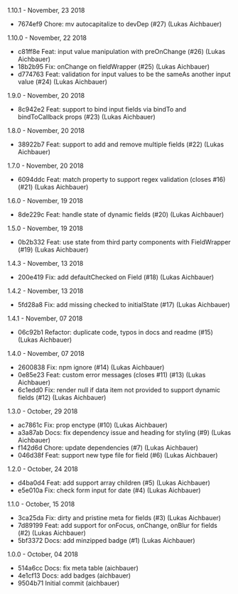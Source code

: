 1.10.1 - November, 23 2018

* 7674ef9 Chore: mv autocapitalize to devDep (#27) (Lukas Aichbauer)

1.10.0 - November, 22 2018

* c81ff8e Feat: input value manipulation with preOnChange (#26) (Lukas Aichbauer)
* 18b2b95 Fix: onChange on fieldWrapper (#25) (Lukas Aichbauer)
* d774763 Feat: validation for input values to be the sameAs another input value (#24) (Lukas Aichbauer)

1.9.0 - November, 20 2018

* 8c942e2 Feat: support to bind input fields via bindTo and bindToCallback props (#23) (Lukas Aichbauer)

1.8.0 - November, 20 2018

* 38922b7 Feat: support to add and remove multiple fields (#22) (Lukas Aichbauer)

1.7.0 - November, 20 2018

* 6094ddc Feat: match property to support regex validation (closes #16) (#21) (Lukas Aichbauer)

1.6.0 - November, 19 2018

* 8de229c Feat: handle state of dynamic fields (#20) (Lukas Aichbauer)

1.5.0 - November, 19 2018

* 0b2b332 Feat: use state from third party components with FieldWrapper (#19) (Lukas Aichbauer)

1.4.3 - November, 13 2018

* 200e419 Fix: add defaultChecked on Field (#18) (Lukas Aichbauer)

1.4.2 - November, 13 2018

* 5fd28a8 Fix: add missing checked to initialState (#17) (Lukas Aichbauer)

1.4.1 - November, 07 2018

* 06c92b1 Refactor: duplicate code, typos in docs and readme (#15) (Lukas Aichbauer)

1.4.0 - November, 07 2018

* 2600838 Fix: npm ignore (#14) (Lukas Aichbauer)
* 0e85e23 Feat: custom error messages (closes #11) (#13) (Lukas Aichbauer)
* 6c1edd0 Fix: render null if data item not provided to support dynamic fields (#12) (Lukas Aichbauer)

1.3.0 - October, 29 2018

* ac7861c Fix: prop enctype (#10) (Lukas Aichbauer)
* a3a87ab Docs: fix dependency issue and heading for styling (#9) (Lukas Aichbauer)
* f142d6d Chore: update dependencies (#7) (Lukas Aichbauer)
* 046d38f Feat: support new type file for field (#6) (Lukas Aichbauer)

1.2.0 - October, 24 2018

* d4ba0d4 Feat: add support array children (#5) (Lukas Aichbauer)
* e5e010a Fix: check form input for date (#4) (Lukas Aichbauer)

1.1.0 - October, 15 2018

* 3ca25da Fix: dirty and pristine meta for fields (#3) (Lukas Aichbauer)
* 7d89199 Feat: add support for onFocus, onChange, onBlur for fields (#2) (Lukas Aichbauer)
* 5bf3372 Docs: add minzipped badge (#1) (Lukas Aichbauer)

1.0.0 - October, 04 2018

* 514a6cc Docs: fix meta table (aichbauer)
* 4e1cf13 Docs: add badges (aichbauer)
* 9504b71 Initial commit (aichbauer)


